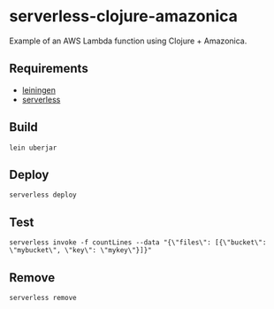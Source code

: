# serverless-clojure-amazonica

Example of an AWS Lambda function using Clojure + Amazonica.

## Requirements

* [leiningen](https://leiningen.org)
* [serverless](https://serverless.com)

## Build

    lein uberjar

## Deploy

    serverless deploy

## Test

    serverless invoke -f countLines --data "{\"files\": [{\"bucket\": \"mybucket\", \"key\": \"mykey\"}]}"

## Remove

    serverless remove
